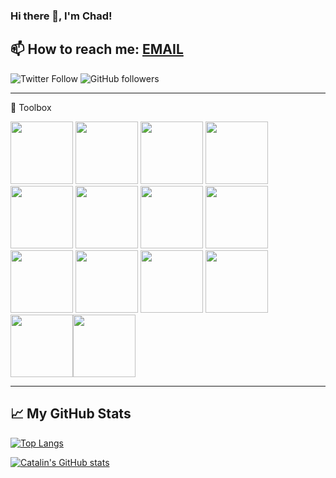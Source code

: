 ### Hi there 👋, I'm Chad!
📫 How to reach me:  <a href="mailto:chad.parker1207@gmail.com" >EMAIL</a>
---

![Twitter Follow](https://img.shields.io/twitter/follow/SlicingCode)  ![GitHub followers](https://img.shields.io/github/followers/dAppTechie)

---

🧰 Toolbox

<img src="https://user-images.githubusercontent.com/63312621/154695229-2e7438c7-849e-4d00-b0b9-a85ecbed4dda.svg" width="100" height="100"/> <img src="https://user-images.githubusercontent.com/63312621/154695569-66c54f3a-df1a-4d3e-9703-e705830a8e00.svg" width="100" height="100"/> <img src="https://user-images.githubusercontent.com/63312621/154695852-43c23ff5-dc64-4eb7-b2ac-05b27f6dc669.svg" width="100" height="100"/> <img src="https://user-images.githubusercontent.com/63312621/154696028-1bea6248-8552-41de-b336-a056723fe3f4.svg" width="100" height="100"/> <img src="https://user-images.githubusercontent.com/63312621/154696205-d892219c-3cff-4d82-8743-77ab04e166bb.svg" width="100" height="100"/> <img src="https://user-images.githubusercontent.com/63312621/154696361-a6b4feb9-e653-4dce-86a1-3bde11f6afb3.svg" width="100" height="100"/> <img src="https://user-images.githubusercontent.com/63312621/154696564-1b56cadd-08aa-4132-a11e-78de5ecbc480.svg" width="100" height="100"/> <img src="https://user-images.githubusercontent.com/63312621/154696719-44d52722-e492-4ded-80a7-47551450b87b.svg" width="100" height="100"/> <img src="https://user-images.githubusercontent.com/63312621/154696904-40a57405-d01b-4a9a-a2db-4dfd6b5b86db.svg" width="100" height="100"/> <img src="https://user-images.githubusercontent.com/63312621/154697007-ee1d0c9b-1d5c-49ad-833a-ff2e24448a71.svg" width="100" height="100"/> <img src="https://user-images.githubusercontent.com/63312621/154697218-b4929ca7-5be3-4c6a-9703-62f1995e15cb.svg" width="100" height="100"/> <img src="https://user-images.githubusercontent.com/63312621/154698464-5c4129b6-decd-4ae8-801f-0761fe3cc237.svg" width="100" height="100"/> <img src="https://user-images.githubusercontent.com/63312621/154698575-8bdb7b71-4a4c-48f6-8275-0aaabab498f3.svg" width="100" height="100"/><img src="https://user-images.githubusercontent.com/63312621/154698723-470cde61-89bc-4d3b-8d3a-760b559308ea.svg" width="100" height="100"/>




---

## &#x1f4c8; My GitHub Stats

[![Top Langs](https://github-readme-stats.vercel.app/api/top-langs/?username=dAppTechie&hide=java,html,css&theme=radical&count_private=true
)](https://github.com/anuraghazra/github-readme-stats)

[![Catalin's GitHub stats](https://github-readme-stats.vercel.app/api?username=dAppTechie&theme=radical&count_private=true
)](https://github.com/anuraghazra/github-readme-stats)



<!--
**imchad-me/imchad-me** is a ✨ _special_ ✨ repository because its `README.md` (this file) appears on your GitHub profile.

Here are some ideas to get you started:

- 🔭 I’m currently working on ...
- 🌱 I’m currently learning ...
- 👯 I’m looking to collaborate on ...
- 🤔 I’m looking for help with ...
- 💬 Ask me about ...
- 📫 How to reach me: ...
- 😄 Pronouns: ...
- ⚡ Fun fact: ...
-->
